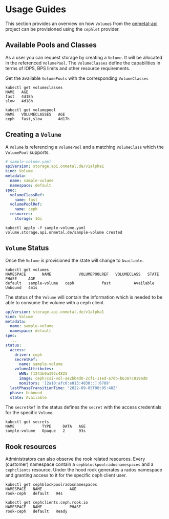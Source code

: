 # Usage Guides

This section provides an overview on how `Volume`s from the [onmetal-api](https://github.com/onmetal/onmetal-api) project can be provisioned using the `cephlet` provider.

## Available Pools and Classes

As a user you can request storage by creating a `Volume`. It will be allocated in the referenced `VolumePool`. 
The `VolumeClasses` define the capabilities in terms of IOPS, BPS limits and other resource requirements. 

Get the available `VolumePools` with the corresponding `VolumeClasses`

```shell
kubectl get volumeclasses 
NAME   AGE
fast   4d18h
slow   4d18h

kubectl get volumepool
NAME   VOLUMECLASSES   AGE
ceph   fast,slow       4d17h
```

## Creating a `Volume`

A `Volume` is referencing a `VolumePool` and a matching `VolumeClass` which the `VolumePool` supports.

```yaml
# sample-volume.yaml
apiVersion: storage.api.onmetal.de/v1alpha1
kind: Volume
metadata:
  name: sample-volume
  namespace: default
spec:
  volumeClassRef:
    name: fast
  volumePoolRef:
    name: ceph
  resources:
    storage: 1Gi
```

```shell
kubectl apply -f sample-volume.yaml 
volume.storage.api.onmetal.de/sample-volume created
```

## `Volume` Status

Once the `Volume` is provisioned the state will change to `Available`.

```shell
kubectl get volumes
NAMESPACE       NAME            VOLUMEPOOLREF   VOLUMECLASS   STATE       PHASE     AGE
default   sample-volume   ceph            fast          Available   Unbound   4m1s
```

The status of the `Volume` will contain the information which is needed to be able to consume the volume with a ceph client.

```yaml
apiVersion: storage.api.onmetal.de/v1alpha1
kind: Volume
metadata:
  name: sample-volume
  namespace: default
spec:
  ...
status:
  access:
    driver: ceph
    secretRef:
      name: sample-volume
    volumeAttributes:
      WWN: f1243b9a192c4825
      image: ceph/csi-vol-ae2bb4d0-2cf1-11ed-a7db-b6307c819ad0
      monitors: '[2a10:afc0:e013:4030::]:6789'
  lastPhaseTransitionTime: "2022-09-05T08:05:48Z"
  phase: Unbound
  state: Available
```

The `secretRef` in the status defines the `secret` with the  access credentials for the specific `Volume`.

```shell
kubectl get secrets
NAME            TYPE     DATA   AGE
sample-volume   Opaque   2      93s
```

## Rook resources

Administrators can also observe the rook related resources. 
Every (customer) namespace contain a `cephblockpoolradosnamespaces` and a `cephclients` resource. Under the hood rook 
generates a rados namespace and granting access to it for the specific ceph client user.

```shell
kubectl get cephblockpoolradosnamespaces
NAMESPACE   NAME            AGE
rook-ceph   default   94s
```

```shell
kubectl get cephclients.ceph.rook.io 
NAMESPACE   NAME            PHASE
rook-ceph   default   Ready
```